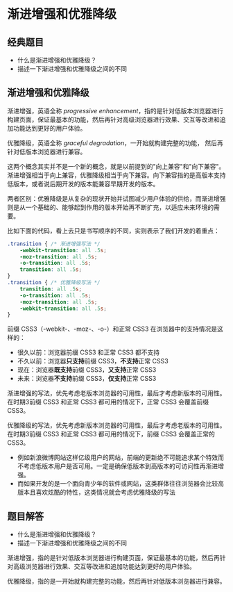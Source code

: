 # 渐进增强和优雅降级

## 经典题目

- 什么是渐进增强和优雅降级？
- 描述一下渐进增强和优雅降级之间的不同

## 渐进增强和优雅降级

渐进增强，英语全称 *progressive enhancement*，指的是针对低版本浏览器进行构建页面，保证最基本的功能，然后再针对高级浏览器进行效果、交互等改进和追加功能达到更好的用户体验。

优雅降级，英语全称 *graceful degradation*，一开始就构建完整的功能， 然后再针对低版本浏览器进行兼容。

这两个概念其实并不是一个新的概念，就是以前提到的"向上兼容"和"向下兼容"。渐进增强相当于向上兼容，优雅降级相当于向下兼容。向下兼容指的是高版本支持低版本，或者说后期开发的版本能兼容早期开发的版本。

两者区别：优雅降级是从复杂的现状开始并试图减少用户体验的供给，而渐进增强则是从一个基础的、能够起到作用的版本开始再不断扩充，以适应未来环境的需要。

比如下面的代码，看上去只是书写顺序的不同，实则表示了我们开发的着重点：

```css
.transition { /* 渐进增强写法 */
    -webkit-transition: all .5s;
    -moz-transition: all .5s;
    -o-transition: all .5s;
    transition: all .5s;
}
.transition { /* 优雅降级写法 */
    transition: all .5s;
    -o-transition: all .5s;
    -moz-transition: all .5s;
    -webkit-transition: all .5s; 
}
```

前缀 CSS3（-webkit-、-moz-、-o-）和正常 CSS3 在浏览器中的支持情况是这样的：

- 很久以前：浏览器前缀 CSS3 和正常 CSS3 都不支持
- 不久以前：浏览器**只支持**前缀 CSS3，**不支持**正常 CSS3
- 现在：浏览器**既支持**前缀 CSS3，**又支持**正常 CSS3
- 未来：浏览器**不支持**前缀 CSS3，**仅支持**正常 CSS3

渐进增强的写法，优先考虑老版本浏览器的可用性，最后才考虑新版本的可用性。在时期3前缀 CSS3 和正常 CSS3 都可用的情况下，正常 CSS3 会覆盖前缀 CSS3。

优雅降级的写法，优先考虑新版本浏览器的可用性，最后才考虑老版本的可用性。在时期3前缀 CSS3 和正常 CSS3 都可用的情况下，前缀 CSS3 会覆盖正常的 CSS3。

- 例如新浪微博网站这样亿级用户的网站，前端的更新绝不可能追求某个特效而不考虑低版本用户是否可用。一定是确保低版本到高版本的可访问性再渐进增强。
- 而如果开发的是一个面向青少年的软件或网站，这类群体往往浏览器会比较高版本且喜欢炫酷的特性，这类情况就会考虑优雅降级的写法

## 题目解答

- 什么是渐进增强和优雅降级？
- 描述一下渐进增强和优雅降级之间的不同

渐进增强，指的是针对低版本浏览器进行构建页面，保证最基本的功能，然后再针对高级浏览器进行效果、交互等改进和追加功能达到更好的用户体验。

优雅降级，指的是一开始就构建完整的功能，然后再针对低版本浏览器进行兼容。